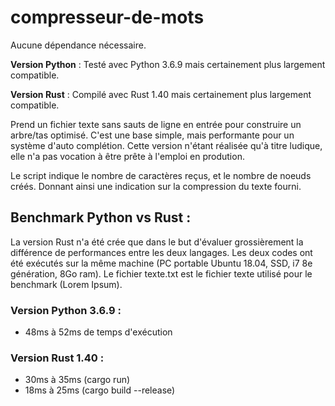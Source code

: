 # compresseur-de-mots

Aucune dépendance nécessaire.

**Version Python** : Testé avec Python 3.6.9 mais certainement plus largement compatible.

**Version Rust** : Compilé avec Rust 1.40 mais certainement plus largement compatible.

Prend un fichier texte sans sauts de ligne en entrée pour construire un arbre/tas optimisé.
C'est une base simple, mais performante pour un système d'auto complétion.
Cette version n'étant réalisée qu'à titre ludique, elle n'a pas vocation à être prête à l'emploi en prodution.

Le script indique le nombre de caractères reçus, et le nombre de noeuds créés.
Donnant ainsi une indication sur la compression du texte fourni.

## Benchmark Python vs Rust :
La version Rust n'a été crée que dans le but d'évaluer grossièrement la différence de performances entre les deux langages.
Les deux codes ont été exécutés sur la même machine (PC portable Ubuntu 18.04, SSD, i7 8e génération, 8Go ram).
Le fichier texte.txt est le fichier texte utilisé pour le benchmark (Lorem Ipsum).

### Version Python 3.6.9 : 
  - 48ms à 52ms de temps d'exécution
  
### Version Rust 1.40 : 
  - 30ms à 35ms (cargo run)
  - 18ms à 25ms (cargo build --release)
